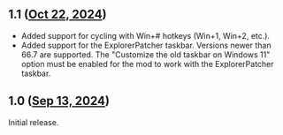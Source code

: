 ## 1.1 ([Oct 22, 2024](https://github.com/ramensoftware/windhawk-mods/blob/8453e019ee77e74f2025ed5a247755d8cdd78f07/mods/taskbar-left-click-cycle.wh.cpp))

* Added support for cycling with Win+# hotkeys (Win+1, Win+2, etc.).
* Added support for the ExplorerPatcher taskbar. Versions newer than 66.7 are supported. The "Customize the old taskbar on Windows 11" option must be enabled for the mod to work with the ExplorerPatcher taskbar.

## 1.0 ([Sep 13, 2024](https://github.com/ramensoftware/windhawk-mods/blob/2588c1bd9fb279ee7a7b982ee8a9e8405459299c/mods/taskbar-left-click-cycle.wh.cpp))

Initial release.
